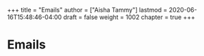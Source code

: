 +++
title = "Emails"
author = ["Aisha Tammy"]
lastmod = 2020-06-16T15:48:46-04:00
draft = false
weight = 1002
chapter = true
+++

# Emails
